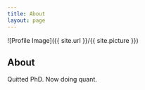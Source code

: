 ```yaml
---
title: About
layout: page
---
```

![Profile Image]({{ site.url }}/{{ site.picture }})

<h2>About</h2>
<p>Quitted PhD. Now doing quant.</p>
